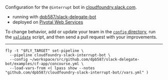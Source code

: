 Configuration for the `@interrupt` bot in [cloudfoundry.slack.com](slack.cloudfoundry.org).

 * running with [dpb587/slack-delegate-bot](https://github.com/dpb587/slack-delegate-bot)
 * deployed on [Pivotal Web Services](https://run.pivotal.io/)

To change behavior, add or update your team in the [`config` directory](./config), run the [`validate`](./validate) script, and then send a pull request with your improvements.

---

    fly -t "$FLY_TARGET" set-pipeline \
      --pipeline cloudfoundry-slack-interrupt-bot \
      --config ~/workspace/src/github.com/dpb587/slack-delegate-bot/examples/cf-app/concourse.yml \
      --load-vars-from <( lpass show --notes "github.com/dpb587/cloudfoundry-slack-interrupt-bot//vars.yml" )
